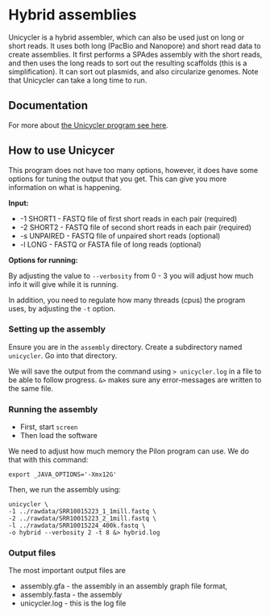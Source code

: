 # Hybrid assemblies

Unicycler is a hybrid assembler, which can also be used just on long or short
reads. It uses both long (PacBio and Nanopore) and short read data to create
assemblies. It first performs a SPAdes assembly with the short reads, and then
uses the long reads to sort out the resulting scaffolds (this is a
simplification). It can sort out plasmids, and also circularize genomes. Note
that Unicycler can take a long time to run.

## Documentation

For more about [the Unicycler program see here](https://github.com/rrwick/Unicycler).


## How to use Unicycer

This program does not have too many options, however, it does have some options
for tuning the output that you get. This can give you more information on what
is happening.  

**Input:**
* -1 SHORT1 - FASTQ file of first short reads in each pair (required)
* -2 SHORT2 - FASTQ file of second short reads in each pair (required)
* -s UNPAIRED - FASTQ file of unpaired short reads (optional)
* -l LONG - FASTQ or FASTA file of long reads (optional)

**Options for running:**

By adjusting the value to `--verbosity` from 0 - 3 you will adjust how much
info it will give while it is running.

In addition, you need to regulate how many threads (cpus) the program uses, by
adjusting the `-t` option.


### Setting up the assembly

Ensure you are in the `assembly` directory. Create a subdirectory named
`unicycler`. Go into that directory.

We will save the output from the command using `> unicycler.log` in a file to
be able to follow progress. `&>` makes sure any error-messages are written to
the same file.

### Running the assembly

* First, start `screen`
* Then load the software  

We need to adjust how much memory the Pilon program can use. We do that with
this command:

```
export _JAVA_OPTIONS='-Xmx12G'
```

Then, we run the assembly using:

```
unicycler \
-1 ../rawdata/SRR10015223_1_1mill.fastq \
-2 ../rawdata/SRR10015223_2_1mill.fastq \
-l ../rawdata/SRR10015224_400k.fastq \
-o hybrid --verbosity 2 -t 8 &> hybrid.log
```

### Output files

The most important output files are
* assembly.gfa - the assembly in an assembly graph file format,
* assembly.fasta - the assembly
* unicycler.log  - this is the log file
